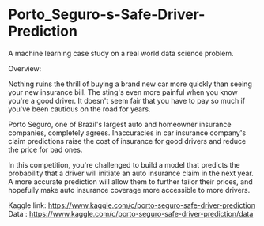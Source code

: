 # Porto_Seguro-s-Safe-Driver-Prediction
A machine learning case study on a real world data science problem.

Overview:

Nothing ruins the thrill of buying a brand new car more quickly than seeing your new insurance bill. The sting's even more painful when you know you're a good driver. It doesn't seem fair that you have to pay so much if you've been cautious on the road for years.

Porto Seguro, one of Brazil's largest auto and homeowner insurance companies, completely agrees. Inaccuracies in car insurance company's claim predictions raise the cost of insurance for good drivers and reduce the price for bad ones.

In this competition, you're challenged to build a model that predicts the probability that a driver will initiate an auto insurance claim in the next year. A more accurate prediction will allow them to further tailor their prices, and hopefully make auto insurance coverage more accessible to more drivers.

Kaggle link: https://www.kaggle.com/c/porto-seguro-safe-driver-prediction
Data : https://www.kaggle.com/c/porto-seguro-safe-driver-prediction/data
